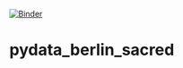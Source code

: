[![Binder](https://mybinder.org/badge_logo.svg)](https://mybinder.org/v2/gh/JarnoRFB/pydata_berlin_sacred/master)

# pydata_berlin_sacred

